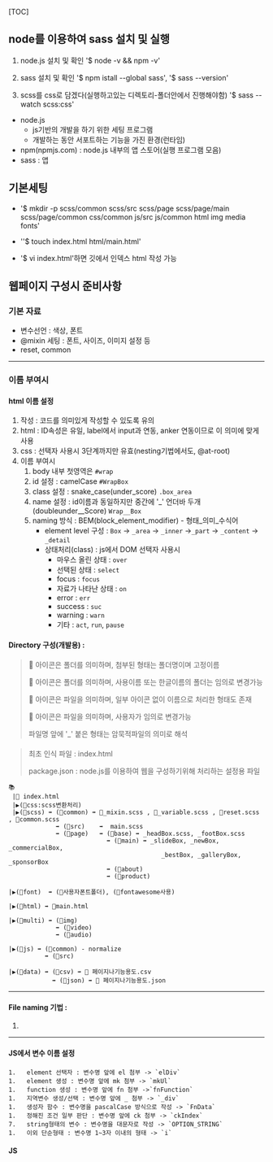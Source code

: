 [TOC]

## node를 이용하여 sass 설치 및 실행

1. node.js 설치 및 확인 '$ node -v && npm -v'
2. sass 설치 및 확인 '$ npm istall --global sass', '$ sass --version'

3. scss를 css로 담겠다(실행하고있는 디렉토리-폴더안에서 진행해야함) '$ sass --watch scss:css'



- node.js 
  - js기반의 개발을 하기 위한 세팅 프로그램
  - 개발하는 동안 서포트하는 기능을 가진 환경(런타임)
- npm(npmjs.com) : node.js 내부의 앱 스토어(실행 프로그램 모음)
- sass : 앱



## 기본세팅

- '$ mkdir -p scss/common scss/src scss/page scss/page/main scss/page/common css/common js/src js/common html img media fonts'

- ''$ touch index.html html/main.html'

- '$ vi index.html'하면 깃에서 인덱스 html 작성 가능

  

## 웹페이지 구성시 준비사항

### 기본 자료 

- 변수선언 : 색상, 폰트
- @mixin 세팅 : 폰트, 사이즈, 이미지 설정 등
- reset, common

---

### 이름 부여시

#### html 이름 설정

1. 작성 : 코드를 의미있게 작성할 수 있도록 유의
2. html : ID속성은 유일, label에서 input과 연동, anker 연동이므로 이 의미에 맞게 사용
3. css : 선택자 사용시 3단계까지만 유효(nesting기법에서도, @at-root)
4. 이름 부여시 
   1. body 내부 첫영역은 `#wrap`
   2. id 설정 : camelCase `#WrapBox`
   3. class 설정 : snake_case(under_score) `.box_area`
   4. name 설정 : id이름과 동일하지만 중간에 '_' 언더바 두개(doubleunder__Score) `Wrap__Box`
   5. naming 방식 : BEM(block_element_modifier) - 형태\_의미_수식어
      - element level 구성 : `Box` -> `_area` -> `_inner` ->`_part` -> `_content` -> `_detail`
      - 상태처리(class) : js에서 DOM 선택자 사용시
        - 마우스 올린 상태 : `over`
        - 선택된 상태 : `select`
        - focus : `focus`
        - 자료가 나타난 상태 : `on`
        - error : `err`
        - success : `suc`
        - warning : `warn`
        - 기타 : `act`, `run`, `pause`

#### Directory 구성(개발용) :

> 📂 아이콘은 폴더를 의미하며, 첨부된 형태는 폴더명이며 고정이름
>
> 💼 아이콘은 폴더를 의미하며, 사용이름 또는 한글이름의 폴더는 임의로 변경가능 
>
> 📙 아이콘은 파일을 의미하며, 일부 아이콘 없이 이름으로 처리한 형태도 존재
>
> 📜 아이콘은 파일을 의미하며, 사용자가 임의로 변경가능
>
> 파일명 앞에 '_' 붙은 형태는 암묵적파일의 의미로 해석

#### 

> 최초 인식 파일 : index.html
>
> package.json : node.js를 이용하여 웹을 구성하기위해 처리하는 설정용 파일 



```
📚
 |📙 index.html
 |▶(📂css:scss변환처리)
 |▶(📂scss) ➡ (📂common) ➡ 📙_mixin.scss , 📙_variable.scss , 📙reset.scss , 📙common.scss
             ➡ (📂src)    ➡  main.scss  
             ➡ (📂page)   ➡ (📂base) ➡ _headBox.scss, _footBox.scss
           			       ➡ (📂main) ➡ _slideBox, _newBox, _commercialBox, 
           			                      _bestBox, _galleryBox, _sponsorBox
                           ➡ (📂about)
                           ➡ (📂product)

|▶(📂font)  ➡ (💼사용자폰트폴더), (💼fontawesome사용)

|▶(📂html) ➡ 📙main.html

|▶(📂multi) ➡ (📂img)
             ➡ (📂video)
             ➡ (📂audio)
             
|▶(📂js) ➡ (📂common) - normalize
          ➡ (📂src)
          
|▶(📂data) ➡ (📂csv) ➡ 📜 페이지나기능용도.csv 
            ➡ (📂json) ➡ 📜 페이지나기능용도.json
```



---

#### File naming 기법  :

1. 

----

#### JS에서 변수 이름 설정

	1.   element 선택자 : 변수명 앞에 el 첨부 -> `elDiv`
	1.   element 생성 : 변수명 앞에 mk 첨부 -> `mkUl`
	1.   function 생성 : 변수명 앞에 fn 첨부 ->`fnFunction`
	1.   지역변수 생성/선택 : 변수명 앞에 _ 첨부 -> `_div`
	1.   생성자 함수 : 변수명을 pascalCase 방식으로 작성 -> `FnData`
	1.   정해진 조건 일부 판단 : 변수명 앞에 ck 첨부 -> `ckIndex`
 	7.   string형태의 변수 : 변수명을 대문자로 작성 -> `OPTION_STRING`
	1.   이외 단순형태 : 변수명 1~3자 이내의 형태 -> `i`



#### JS

